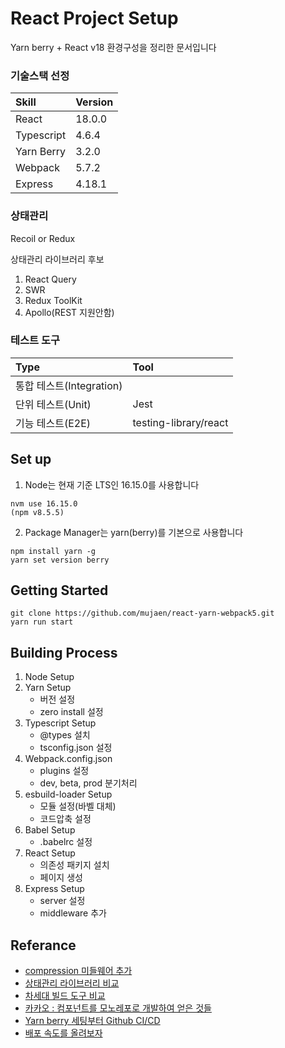 # React Project Setup

Yarn berry + React v18 환경구성을 정리한 문서입니다

### 기술스택 선정

| Skill      | Version |
| :--------- | :------ |
| React      | 18.0.0  |
| Typescript | 4.6.4   |
| Yarn Berry | 3.2.0   |
| Webpack    | 5.7.2   |
| Express    | 4.18.1  |

### 상태관리

Recoil or Redux

상태관리 라이브러리 후보

1. React Query
2. SWR
3. Redux ToolKit
4. Apollo(REST 지원안함)

### 테스트 도구

| Type                     | Tool                  |
| :----------------------- | :-------------------- |
| 통합 테스트(Integration) |                       |
| 단위 테스트(Unit)        | Jest                  |
| 기능 테스트(E2E)         | testing-library/react |

## Set up

1. Node는 현재 기준 LTS인 16.15.0를 사용합니다

```
nvm use 16.15.0
(npm v8.5.5)
```

2. Package Manager는 yarn(berry)를 기본으로 사용합니다

```
npm install yarn -g
yarn set version berry
```

## Getting Started

```
git clone https://github.com/mujaen/react-yarn-webpack5.git
yarn run start
```

## Building Process
1. Node Setup
2. Yarn Setup
    - 버전 설정 
    - zero install 설정
3. Typescript Setup
   - @types 설치
   - tsconfig.json 설정
4. Webpack.config.json 
   - plugins 설정
   - dev, beta, prod 분기처리
5. esbuild-loader Setup
   - 모듈 설정(바벨 대체)
   - 코드압축 설정
6. Babel Setup
   - .babelrc 설정
7. React Setup
   - 의존성 패키지 설치
   - 페이지 생성
8. Express Setup
   - server 설정
   - middleware 추가
## Referance

- [compression 미들웨어 추가](https://kimcoder.tistory.com/329)
- [상태관리 라이브러리 비교](https://react-query.tanstack.com/comparison)
- [차세대 빌드 도구 비교](https://ui.toast.com/weekly-pick/ko_20220127)
- [카카오 : 컴포넌트를 모노레포로 개발하여 얻은 것들](https://tech.kakao.com/2020/12/03/frontend-growth-03/)
- [Yarn berry 세팅부터 Github CI/CD](https://haranglog.tistory.com/28)
- [배포 속도를 올려보자](https://velog.io/@lingodingo/%EB%B9%8C%EB%93%9C-%EC%86%8D%EB%8F%84%EB%A5%BC-%EC%98%AC%EB%A0%A4%EB%B3%B4%EC%9E%90feat.-esbuild)
